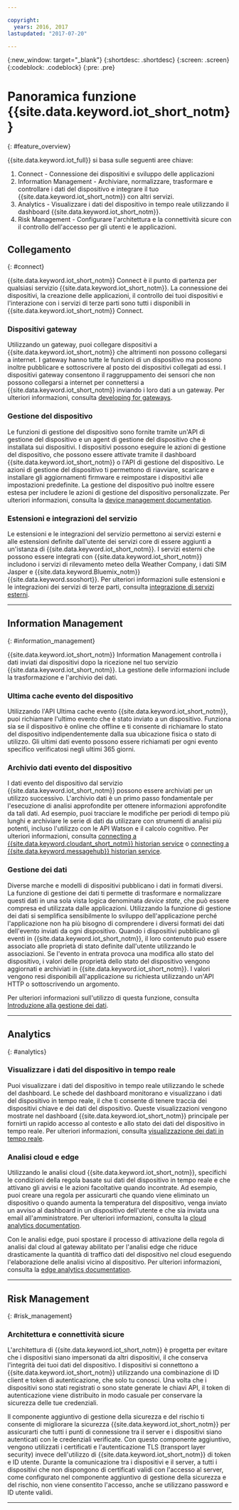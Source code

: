 ```yaml
---

copyright:
  years: 2016, 2017
lastupdated: "2017-07-20"

---
```


{:new_window: target="\_blank"}
{:shortdesc: .shortdesc}
{:screen: .screen}
{:codeblock: .codeblock}
{:pre: .pre}

# Panoramica funzione {{site.data.keyword.iot_short_notm}}
{: #feature_overview}

{{site.data.keyword.iot_full}} si basa sulle seguenti aree chiave:

  1. Connect - Connessione dei dispositivi e sviluppo delle applicazioni
  2. Information Management - Archiviare, normalizzare, trasformare e controllare i dati del dispositivo e integrare il tuo {{site.data.keyword.iot_short_notm}} con altri servizi.
  3. Analytics - Visualizzare i dati del dispositivo in tempo reale utilizzando il dashboard {{site.data.keyword.iot_short_notm}}.
  4. Risk Management - Configurare l'architettura e la connettività sicure con il controllo dell'accesso per gli utenti e le applicazioni.

## Collegamento
{: #connect}

{{site.data.keyword.iot_short_notm}} Connect è il punto di partenza per qualsiasi servizio {{site.data.keyword.iot_short_notm}}. La connessione dei dispositivi, la creazione delle applicazioni, il controllo dei tuoi dispositivi e l'interazione con i servizi di terze parti sono tutti i disponibili in {{site.data.keyword.iot_short_notm}} Connect.

### Dispositivi gateway

Utilizzando un gateway, puoi collegare dispositivi a {{site.data.keyword.iot_short_notm}} che altrimenti non possono collegarsi a internet. I gateway hanno tutte le funzioni di un dispositivo ma possono inoltre pubblicare e sottoscrivere al posto dei dispositivi collegati ad essi. I dispositivi gateway consentono il raggruppamento dei sensori che non possono collegarsi a internet per connettersi a {{site.data.keyword.iot_short_notm}} inviando i loro dati a un gateway. Per ulteriori informazioni, consulta [developing for gateways](https://console.ng.bluemix.net/docs/services/IoT/gateways/gw_dev_index.html).

### Gestione del dispositivo

Le funzioni di gestione del dispositivo sono fornite tramite un'API di gestione del dispositivo e un agent di gestione del dispositivo che è installata sui dispositivi. I dispositivi possono eseguire le azioni di gestione del dispositivo, che possono essere attivate tramite il dashboard {{site.data.keyword.iot_short_notm}} o l'API di gestione del dispositivo. Le azioni di gestione del dispositivo ti permettono di riavviare, scaricare e installare gli aggiornamenti firmware e reimpostare i dispositivi alle impostazioni predefinite. La gestione del dispositivo può inoltre essere estesa per includere le azioni di gestione del dispositivo personalizzate. Per ulteriori informazioni, consulta la [device management documentation](https://console.ng.bluemix.net/docs/services/IoT/devices/device_mgmt/index.html).

### Estensioni e integrazioni del servizio

Le estensioni e le integrazioni del servizio permettono ai servizi esterni e alle estensioni definite dall'utente dei servizi core di essere aggiunti a un'istanza di {{site.data.keyword.iot_short_notm}}. I servizi esterni che possono essere integrati con {{site.data.keyword.iot_short_notm}} includono i servizi di rilevamento meteo della Weather Company, i dati SIM Jasper e {{site.data.keyword.Bluemix_notm}} {{site.data.keyword.ssoshort}}. Per ulteriori informazioni sulle estensioni e le integrazioni dei servizi di terze parti, consulta [integrazione di servizi esterni](https://console.ng.bluemix.net/docs/services/IoT/reference/extensions/index.html).


---

## Information Management
{: #information_management}

{{site.data.keyword.iot_short_notm}} Information Management controlla i dati inviati dai dispositivi dopo la ricezione nel tuo servizio {{site.data.keyword.iot_short_notm}}. La gestione delle informazioni include la trasformazione e l'archivio dei dati.

### Ultima cache evento del dispositivo

Utilizzando l'API Ultima cache evento {{site.data.keyword.iot_short_notm}}, puoi richiamare l'ultimo evento che è stato inviato a un dispositivo. Funziona sia se il dispositivo è online che offline e ti consente di richiamare lo stato del dispositivo indipendentemente dalla sua ubicazione fisica o stato di utilizzo. Gli ultimi dati evento possono essere richiamati per ogni evento specifico verificatosi negli ultimi 365 giorni.

### Archivio dati evento del dispositivo

I dati evento del dispositivo dal servizio {{site.data.keyword.iot_short_notm}} possono essere archiviati per un utilizzo successivo. L'archivio dati è un primo passo fondamentale per l'esecuzione di analisi approfondite per ottenere informazioni approfondite da tali dati.  Ad esempio, puoi tracciare le modifiche per periodi di tempo più lunghi e archiviare le serie di dati da utilizzare con strumenti di analisi più potenti, incluso l'utilizzo con le API Watson e il calcolo cognitivo. Per ulteriori informazioni, consulta [connecting a {{site.data.keyword.cloudant_short_notm}} historian service](https://console.ng.bluemix.net/docs/services/IoT/cloudant_connector.html) o [connecting a {{site.data.keyword.messagehub}} historian service](https://console.ng.bluemix.net/docs/services/IoT/message_hub.html).

### Gestione dei dati 

Diverse marche e modelli di dispositivi pubblicano i dati in formati diversi. La funzione di gestione dei dati ti permette di trasformare e normalizzare questi dati in una sola vista logica denominata *device state*, che può essere compresa ed utilizzata dalle applicazioni. Utilizzando la funzione di gestione dei dati si semplifica sensibilmente lo sviluppo dell'applicazione perché l'applicazione non ha più bisogno di comprendere i diversi formati dei dati dell'evento inviati da ogni dispositivo. Quando i dispositivi pubblicano gli eventi in {{site.data.keyword.iot_short_notm}}, il loro contenuto può essere associato alle proprietà di stato definite dall'utente utilizzando le associazioni. Se l'evento in entrata provoca una modifica allo stato del dispositivo, i valori delle proprietà dello stato del dispositivo vengono aggiornati e archiviati in {{site.data.keyword.iot_short_notm}}. I valori vengono resi disponibili all'applicazione su richiesta utilizzando un'API HTTP o sottoscrivendo un argomento.

Per ulteriori informazioni sull'utilizzo di questa funzione, consulta [Introduzione alla gestione dei dati](GA_information_management/ga_im_device_twin.html).

---
## Analytics
{: #analytics}

### Visualizzare i dati del dispositivo in tempo reale

Puoi visualizzare i dati del dispositivo in tempo reale utilizzando le schede del dashboard. Le schede del dashboard monitorano e visualizzano i dati del dispositivo in tempo reale, il che ti consente di tenere traccia dei dispositivi chiave e dei dati del dispositivo. Queste visualizzazioni vengono mostrate nel dashboard {{site.data.keyword.iot_short_notm}} principale per fornirti un rapido accesso al contesto e allo stato dei dati del dispositivo in tempo reale. Per ulteriori informazioni, consulta [visualizzazione dei dati in tempo reale](https://console.ng.bluemix.net/docs/services/IoT/data_visualization.html).

### Analisi cloud e edge

Utilizzando le analisi cloud {{site.data.keyword.iot_short_notm}}, specifichi le condizioni della regola basate sui dati del dispositivo in tempo reale e che attivano gli avvisi e le azioni facoltative quando incontrate. Ad esempio, puoi creare una regola per assicurarti che quando viene eliminato un dispositivo o quando aumenta la temperatura del dispositivo, venga inviato un avviso al dashboard in un dispositivo dell'utente e che sia inviata una email all'amministratore. Per ulteriori informazioni, consulta la [cloud analytics documentation](https://console.ng.bluemix.net/docs/services/IoT/cloud_analytics.html).

Con le analisi edge, puoi spostare il processo di attivazione della regola di analisi dal cloud al gateway abilitato per l'analisi edge che riduce drasticamente la quantità di traffico dati del dispositivo nel cloud eseguendo l'elaborazione delle analisi vicino al dispositivo. Per ulteriori informazioni, consulta la [edge analytics documentation](https://console.ng.bluemix.net/docs/services/IoT/edge_analytics.html).

---

## Risk Management
{: #risk_management}

### Architettura e connettività sicure

L'architettura di {{site.data.keyword.iot_short_notm}} è progetta per evitare che i dispositivi siano impersonati da altri dispositivi, il che conserva l'integrità dei tuoi dati del dispositivo. I dispositivi si connettono a {{site.data.keyword.iot_short_notm}} utilizzando una combinazione di ID client e token di autenticazione, che solo tu conosci. Una volta che i dispositivi sono stati registrati o sono state generate le chiavi API, il token di autenticazione viene distribuito in modo casuale per conservare la sicurezza delle tue credenziali.

Il componente aggiuntivo di gestione della sicurezza e del rischio ti consente di migliorare la sicurezza {{site.data.keyword.iot_short_notm}} per assicurarti che tutti i punti di connessione tra il server e i dispositivi siano autenticati con le credenziali verificate. Con questo componente aggiuntivo, vengono utilizzati i certificati e l'autenticazione TLS (transport layer security) invece dell'utilizzo di {{site.data.keyword.iot_short_notm}} di token e ID utente. Durante la comunicazione tra i dispositivi e il server, a tutti i dispositivi che non dispongono di certificati validi con l'accesso al server, come configurato nel componente aggiuntivo di gestione della sicurezza e del rischio, non viene consentito l'accesso, anche se utilizzano password e ID utente validi.

---
